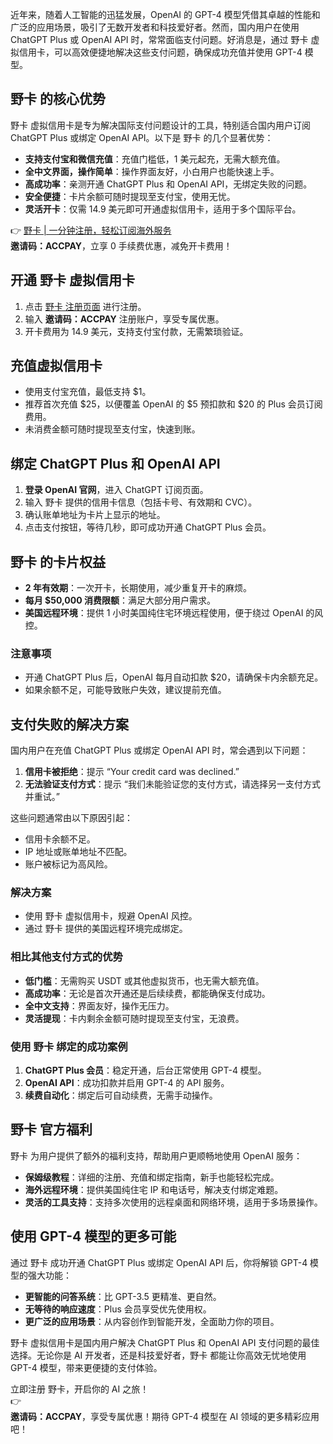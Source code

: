 近年来，随着人工智能的迅猛发展，OpenAI 的 GPT-4 模型凭借其卓越的性能和广泛的应用场景，吸引了无数开发者和科技爱好者。然而，国内用户在使用 ChatGPT Plus 或 OpenAI API 时，常常面临支付问题。好消息是，通过 野卡 虚拟信用卡，可以高效便捷地解决这些支付问题，确保成功充值并使用 GPT-4 模型。

## 野卡 的核心优势

野卡 虚拟信用卡是专为解决国际支付问题设计的工具，特别适合国内用户订阅 ChatGPT Plus 或绑定 OpenAI API。以下是 野卡 的几个显著优势：

- **支持支付宝和微信充值**：充值门槛低，1 美元起充，无需大额充值。
- **全中文界面，操作简单**：操作界面友好，小白用户也能快速上手。
- **高成功率**：亲测开通 ChatGPT Plus 和 OpenAI API，无绑定失败的问题。
- **安全便捷**：卡片余额可随时提现至支付宝，使用无忧。
- **灵活开卡**：仅需 14.9 美元即可开通虚拟信用卡，适用于多个国际平台。

👉 [野卡 | 一分钟注册，轻松订阅海外服务](https://bit.ly/bewildcard)  
**邀请码：ACCPAY**，立享 0 手续费优惠，减免开卡费用！

## 开通 野卡 虚拟信用卡

1. 点击 [野卡 注册页面](https://bit.ly/bewildcard) 进行注册。
2. 输入 **邀请码：ACCPAY** 注册账户，享受专属优惠。
3. 开卡费用为 14.9 美元，支持支付宝付款，无需繁琐验证。

## 充值虚拟信用卡

- 使用支付宝充值，最低支持 $1。
- 推荐首次充值 $25，以便覆盖 OpenAI 的 $5 预扣款和 $20 的 Plus 会员订阅费用。
- 未消费金额可随时提现至支付宝，快速到账。

## 绑定 ChatGPT Plus 和 OpenAI API

1. **登录 OpenAI 官网**，进入 ChatGPT 订阅页面。
2. 输入 野卡 提供的信用卡信息（包括卡号、有效期和 CVC）。
3. 确认账单地址为卡片上显示的地址。
4. 点击支付按钮，等待几秒，即可成功开通 ChatGPT Plus 会员。

## 野卡 的卡片权益

- **2 年有效期**：一次开卡，长期使用，减少重复开卡的麻烦。
- **每月 $50,000 消费限额**：满足大部分用户需求。
- **美国远程环境**：提供 1 小时美国纯住宅环境远程使用，便于绕过 OpenAI 的风控。

### 注意事项

- 开通 ChatGPT Plus 后，OpenAI 每月自动扣款 $20，请确保卡内余额充足。
- 如果余额不足，可能导致账户失效，建议提前充值。

## 支付失败的解决方案

国内用户在充值 ChatGPT Plus 或绑定 OpenAI API 时，常会遇到以下问题：

1. **信用卡被拒绝**：提示 “Your credit card was declined.”
2. **无法验证支付方式**：提示 “我们未能验证您的支付方式，请选择另一支付方式并重试。”

这些问题通常由以下原因引起：

- 信用卡余额不足。
- IP 地址或账单地址不匹配。
- 账户被标记为高风险。

### 解决方案

- 使用 野卡 虚拟信用卡，规避 OpenAI 风控。
- 通过 野卡 提供的美国远程环境完成绑定。

### 相比其他支付方式的优势

- **低门槛**：无需购买 USDT 或其他虚拟货币，也无需大额充值。
- **高成功率**：无论是首次开通还是后续续费，都能确保支付成功。
- **全中文支持**：界面友好，操作无压力。
- **灵活提现**：卡内剩余金额可随时提现至支付宝，无浪费。

### 使用 野卡 绑定的成功案例

1. **ChatGPT Plus 会员**：稳定开通，后台正常使用 GPT-4 模型。
2. **OpenAI API**：成功扣款并启用 GPT-4 的 API 服务。
3. **续费自动化**：绑定后可自动续费，无需手动操作。

## 野卡 官方福利

野卡 为用户提供了额外的福利支持，帮助用户更顺畅地使用 OpenAI 服务：

- **保姆级教程**：详细的注册、充值和绑定指南，新手也能轻松完成。
- **海外远程环境**：提供美国纯住宅 IP 和电话号，解决支付绑定难题。
- **灵活的工具支持**：支持多次使用的远程桌面和网络环境，适用于多场景操作。

## 使用 GPT-4 模型的更多可能

通过 野卡 成功开通 ChatGPT Plus 或绑定 OpenAI API 后，你将解锁 GPT-4 模型的强大功能：

- **更智能的问答系统**：比 GPT-3.5 更精准、更自然。
- **无等待的响应速度**：Plus 会员享受优先使用权。
- **更广泛的应用场景**：从内容创作到智能开发，全面助力你的项目。

野卡 虚拟信用卡是国内用户解决 ChatGPT Plus 和 OpenAI API 支付问题的最佳选择。无论你是 AI 开发者，还是科技爱好者，野卡 都能让你高效无忧地使用 GPT-4 模型，带来更便捷的支付体验。

立即注册 野卡，开启你的 AI 之旅！  
👉  
**邀请码：ACCPAY**，享受专属优惠！期待 GPT-4 模型在 AI 领域的更多精彩应用吧！